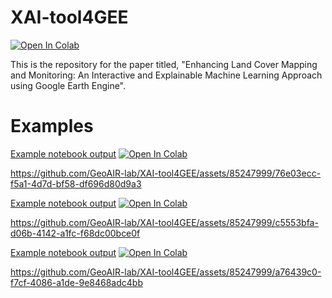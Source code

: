 # XAI-tool4GEE

<a target="_blank" href="https://colab.research.google.com/github/GeoAIR-lab/XAI-tool4GEE/blob/main/ml_landcover_app.ipynb">
  <img src="https://colab.research.google.com/assets/colab-badge.svg" alt="Open In Colab"/>
</a>

This is the repository for the paper titled, "Enhancing Land Cover Mapping and Monitoring: An Interactive and Explainable Machine Learning Approach using Google Earth Engine".

# Examples

<a href="https://colab.research.google.com/github/GeoAIR-lab/XAI-tool4GEE/blob/main/examples/google_sample/example_output_google_samples.ipynb">Example notebook output</a>
<a target="_blank" href="https://colab.research.google.com/github/GeoAIR-lab/XAI-tool4GEE/blob/main/examples/google_sample/example_output_google_samples.ipynb">
  <img src="https://colab.research.google.com/assets/colab-badge.svg" alt="Open In Colab"/>
</a>

https://github.com/GeoAIR-lab/XAI-tool4GEE/assets/85247999/76e03ecc-f5a1-4d7d-bf58-df696d80d9a3


<a href="https://colab.research.google.com/github/GeoAIR-lab/XAI-tool4GEE/blob/main/examples/example_output_sample_esri.ipynb.ipynb">Example notebook output</a>
<a target="_blank" href="https://colab.research.google.com/github/GeoAIR-lab/XAI-tool4GEE/blob/main/examples/example_output_sample_esri.ipynb.ipynb">
  <img src="https://colab.research.google.com/assets/colab-badge.svg" alt="Open In Colab"/>
</a>

https://github.com/GeoAIR-lab/XAI-tool4GEE/assets/85247999/c5553bfa-d06b-4142-a1fc-f68dc00bce0f


<a href="https://colab.research.google.com/github/GeoAIR-lab/XAI-tool4GEE/blob/main/examples/Dubai/example_output_Dubai.ipynb.ipynb">Example notebook output</a>
<a target="_blank" href="https://colab.research.google.com/github/GeoAIR-lab/XAI-tool4GEE/blob/main/examples/Dubai/example_output_Dubai.ipynb.ipynb">
  <img src="https://colab.research.google.com/assets/colab-badge.svg" alt="Open In Colab"/>
</a>

https://github.com/GeoAIR-lab/XAI-tool4GEE/assets/85247999/a76439c0-f7cf-4086-a1de-9e8468adc4bb


